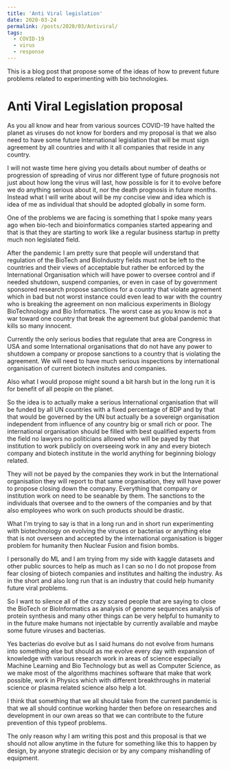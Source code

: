 ```yaml
---
title: 'Anti Viral legislation'
date: 2020-03-24
permalink: /posts/2020/03/Antiviral/
tags:
  - COVID-19
  - virus
  - response
---
```


This is a blog post that propose some of the ideas of how to prevent future problems
related to experimenting with bio technologies.

Anti Viral Legislation proposal
======

As you all know and hear from various sources COVID-19 have halted the planet as 
viruses do not know for borders and my proposal is that we also need to have some future 
International legislation that will be must sign agreement by all countries and with 
it all companies that reside in any country.

I will not waste time here giving you details about number of deaths or progression of spreading of virus
nor different type of future prognosis not just about how long the virus will last, 
how possible is for it to evolve before we do anything serious about it, 
nor the death prognosis in future months.
Instead what I will write about will be my concise view and idea which is 
idea of me as individual that should be adopted globally in some form.

One of the problems we are facing is something that I spoke many years ago when bio-tech 
and bioinformatics companies started appearing and that is that they are starting to work 
like a regular business startup in pretty much non legislated field.

After the pandemic I am pretty sure that people will understand that regulation of the 
BioTech and BioIndustry fields must not be left to the countries and their views of acceptable
but rather be enforced by the International Organisation which will have power to oversee control 
and if needed shutdown, suspend companies, or even in case of by government sponsored research propose 
sanctions for a country that violate agreement which in bad but not worst instance 
could even lead to war with the country who is breaking the agreement on 
non malicious experiments in Biology BioTechnology and Bio Informatics. The worst case as you know is 
not a war toward one country that break the agreement but global pandemic that kills so many innocent.

Currently the only serious bodies that regulate that area are Congress in USA and some 
International organisations that do not have any power to shutdown a company or propose sanctions to a 
country that is violating the agreement.
We will need to have much serious inspections by international organisation of current biotech insitutes
and companies.

Also what I would propose might sound a bit harsh but in the long run it is for benefit of 
all people on the planet.

So the idea is to actually make a serious International organisation that will be funded by all UN countries with 
a fixed percentage of BDP and by that that would be governed by the UN but actually be a sovereign organisation 
independent from influence of any country big or small rich or poor.
The international organisation should be filled with best qualified experts from the field no lawyers 
no politicians allowed who will be payed by that institution to work publicly on overseeing work in any and every
biotech company and biotech institute in the world anything for beginning biology related.

They will not be payed by the companies they work in but the International organisation they will report to that same 
organisation, they will have power to propose closing down the company. Everything that company or institution work on
need to be seanable by them. The sanctions to the individuals that oversee and to the owners of the companies and 
by that also employees who work on such products should be drastic.

What I'm trying to say is that in a long run and in short run experimenting with biotechnology on evolving the viruses 
or bacterias or anything else that is not overseen and accepted by the international organisation is bigger problem
for humanity then Nuclear Fusion and fision bombs.

I personally do ML and I am trying from my side with kaggle datasets and other public sources to help as much as I can
so no I do not propose from fear closing of biotech companies and institutes and halting the industry. 
As in the short and also long run that is an industry that could help humanity future viral problems.

So I want to silence all of the crazy scared people that are saying to close the BioTech or BioInformatics as 
analysis of genome sequences analysis of protein synthesis and many other things can be very helpful to humanity 
to in the future make humans not injectable by currently available and maybe some future viruses and bacterias.

Yes bacterias do evolve but as I said humans do not evolve from humans into something else but should as me evolve 
every day with expansion of knowledge with various research work in areas of science especially Machine Learning and 
Bio Technology but as well as Computer Science, as we make most of the algorithms machines software that make that work
possible, work in Physics which with different breakthroughs in material science or plasma related science also help 
a lot. 

I think that something that we all should take from the current pandemic is that we all should continue working 
harder then before on researches and development in our own areas so that we can contribute to the future prevention
of this typeof problems.

The only reason why I am writing this post and this proposal is that we should not allow anytime in the future for 
something like this to happen by design, by anyone strategic decision or by any company mishandling of equipment.  